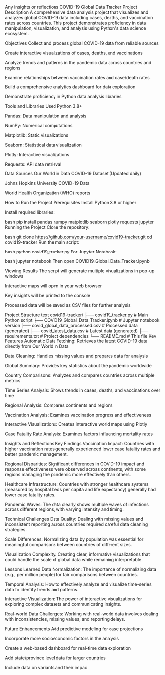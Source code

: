 Any insights or reflections
COVID-19 Global Data Tracker
Project Description
A comprehensive data analysis project that visualizes and analyzes global COVID-19 data including cases, deaths, and vaccination rates across countries. This project demonstrates proficiency in data manipulation, visualization, and analysis using Python's data science ecosystem.

Objectives
Collect and process global COVID-19 data from reliable sources

Create interactive visualizations of cases, deaths, and vaccinations

Analyze trends and patterns in the pandemic data across countries and regions

Examine relationships between vaccination rates and case/death rates

Build a comprehensive analytics dashboard for data exploration

Demonstrate proficiency in Python data analysis libraries

Tools and Libraries Used
Python 3.8+

Pandas: Data manipulation and analysis

NumPy: Numerical computations

Matplotlib: Static visualizations

Seaborn: Statistical data visualization

Plotly: Interactive visualizations

Requests: API data retrieval

Data Sources
Our World in Data COVID-19 Dataset (Updated daily)

Johns Hopkins University COVID-19 Data

World Health Organization (WHO) reports

How to Run the Project
Prerequisites
Install Python 3.8 or higher

Install required libraries:

bash
pip install pandas numpy matplotlib seaborn plotly requests jupyter
Running the Project
Clone the repository:

bash
git clone https://github.com/your-username/covid19-tracker.git
cd covid19-tracker
Run the main script:

bash
python covid19_tracker.py
For Jupyter Notebook:

bash
jupyter notebook
Then open COVID19_Global_Data_Tracker.ipynb

Viewing Results
The script will generate multiple visualizations in pop-up windows

Interactive maps will open in your web browser

Key insights will be printed to the console

Processed data will be saved as CSV files for further analysis

Project Structure
text
covid19-tracker/
├── covid19_tracker.py          # Main Python script
├── COVID19_Global_Data_Tracker.ipynb  # Jupyter notebook version
├── covid_global_data_processed.csv    # Processed data (generated)
├── covid_latest_data.csv              # Latest data (generated)
├── requirements.txt            # Project dependencies
└── README.md                   # This file
Key Features
Automatic Data Fetching: Retrieves the latest COVID-19 data directly from Our World in Data

Data Cleaning: Handles missing values and prepares data for analysis

Global Summary: Provides key statistics about the pandemic worldwide

Country Comparisons: Analyzes and compares countries across multiple metrics

Time Series Analysis: Shows trends in cases, deaths, and vaccinations over time

Regional Analysis: Compares continents and regions

Vaccination Analysis: Examines vaccination progress and effectiveness

Interactive Visualizations: Creates interactive world maps using Plotly

Case Fatality Rate Analysis: Examines factors influencing mortality rates

Insights and Reflections
Key Findings
Vaccination Impact: Countries with higher vaccination rates generally experienced lower case fatality rates and better pandemic management.

Regional Disparities: Significant differences in COVID-19 impact and response effectiveness were observed across continents, with some regions managing the pandemic more effectively than others.

Healthcare Infrastructure: Countries with stronger healthcare systems (measured by hospital beds per capita and life expectancy) generally had lower case fatality rates.

Pandemic Waves: The data clearly shows multiple waves of infections across different regions, with varying intensity and timing.

Technical Challenges
Data Quality: Dealing with missing values and inconsistent reporting across countries required careful data cleaning strategies.

Scale Differences: Normalizing data by population was essential for meaningful comparisons between countries of different sizes.

Visualization Complexity: Creating clear, informative visualizations that could handle the scale of global data while remaining interpretable.

Lessons Learned
Data Normalization: The importance of normalizing data (e.g., per million people) for fair comparisons between countries.

Temporal Analysis: How to effectively analyze and visualize time-series data to identify trends and patterns.

Interactive Visualization: The power of interactive visualizations for exploring complex datasets and communicating insights.

Real-world Data Challenges: Working with real-world data involves dealing with inconsistencies, missing values, and reporting delays.

Future Enhancements
Add predictive modeling for case projections

Incorporate more socioeconomic factors in the analysis

Create a web-based dashboard for real-time data exploration

Add state/province level data for larger countries

Include data on variants and their impac
